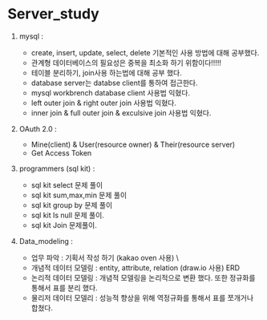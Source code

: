 # Server_study


1. mysql : 
   - create, insert, update, select, delete 기본적인 사용 방법에 대해 공부했다.
   - 관계형 데이터베이스의 필요성은 중복을 최소화 하기 위함이다!!!!!
   - 테이블 분리하기, join사용 하는법에 대해 공부 했다.
   - database server는 databse client를 통하여 접근한다.
   - mysql workbrench database client 사용법 익혔다.     
   - left outer join & right outer join 사용법 익혔다.
   - inner join & full outer join & exculsive join 사용법 익혔다.


2. OAuth 2.0 :
   - Mine(client) & User(resource owner) & Their(resource server)
   - Get Access Token  



3. programmers (sql kit) :          
   - sql kit select 문제 풀이     
   - sql kit sum,max,min 문제 풀이     
   - sql kit group by 문제 풀이      
   - sql kit Is null 문제 풀이.
   - sql kit Join 문제풀이.             


4. Data_modeling :      
   - 업무 파악 : 기획서 작성 하기 (kakao oven 사용)      \
   - 개념적 데이터 모델링 : entity, attribute, relation (draw.io 사용) ERD      
   - 논리적 데이터 모델링 : 개념적 모델링을 논리적으로 변환 했다. 또한 정규화를 통해서 표를 분리 했다.      
   - 물리저 데이터 모델리 : 성능적 향상을 위해 역정규화를 통해서 표를 쪼개거나 합쳤다.      

